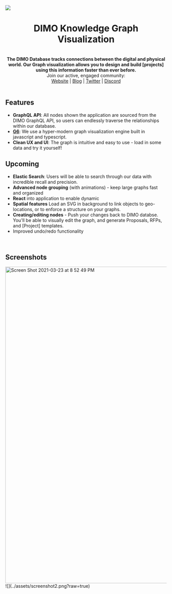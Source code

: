 ![](../assets/dimo-header.png?raw=true)
<div align="center">
  <h1>DIMO Knowledge Graph Visualization</h1>
</div>
<br>


<div align="center">
  <strong>The DIMO Database tracks connections between the digital and physical world. Our Graph visualization allows you to design and build [projects] using this information faster than ever before. </strong>
</div>


<div align="center">
  Join our active, engaged community: <br>
  <a href="https://dimo.zone">Website</a>
  <span> | </span>
  <a href="https://dimo.zone/writing/">Blog</a>
  <span> | </span>
  <a href="https://twitter.com/DIMO_Network">Twitter</a>
  <span> | </span>
  <a href="https://discord.gg/fZxrurPHZh">Discord</a>
</div>
<br>

## Features

- **GraphQL API**: All nodes shown the application are sourced from the DIMO GraphQL API, so users can endlessly traverse the relationships within our database.
- [**G6**](https://github.com/antvis/g6): We use a hyper-modern graph visualization engine built in javascript and typescript.
- **Clean UX and UI**: The graph is intuitive and easy to use - load in some data and try it yourself!


## Upcoming

- **Elastic Search**: Users will be able to search through our data with incredible recall and precision.
- **Advanced node grouping** (with animations) - keep large graphs fast and organized
- **React** into application to enable dynamic
- **Spatial features** Load an SVG in background to link objects to geo-locations, or to enforce a structure on your graphs.
- **Creating/editing nodes** - Push your changes back to DIMO databse. You'll be able to visually edit the graph, and generate Proposals, RFPs, and [Project] templates. 
- Improved undo/redo functionality

<br>


## Screenshots
<img width="984" alt="Screen Shot 2021-03-23 at 8 52 49 PM" src="https://user-images.githubusercontent.com/2059634/112237825-d1fcaa80-8c19-11eb-8bb7-d80b5ebd459f.png">
![](../assets/screenshot2.png?raw=true)
<br>










